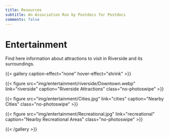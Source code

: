 ```yaml
---
title: Resources
subtitle: An Association Run by Postdocs for Postdocs
comments: false
---
```


# Entertainment
Find here information about attractions to visit in Riverside and its surroundings.

{{< gallery caption-effect="none" hover-effect="shrink" >}}
  
  {{< figure src="img/entertainment/riverside/Downtown.webp" 
  link="riverside" 
  caption="Riverside Attractions"
  class="no-photoswipe" >}}
  
  {{< figure src="img/entertainment/Cities.jpg" 
  link="cities" 
  caption="Nearby Cities"
  class="no-photoswipe" >}}

  {{< figure src="img/entertainment/Recreational.jpg" 
  link="recreational" 
  caption="Nearby Recreational Areas"
  class="no-photoswipe" >}}

{{< /gallery >}}



